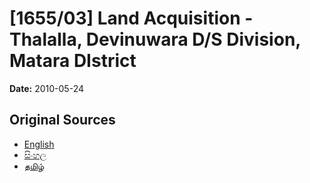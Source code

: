 # [1655/03] Land Acquisition - Thalalla, Devinuwara D/S Division, Matara DIstrict

**Date:** 2010-05-24

## Original Sources

- [English](https://documents.gov.lk/view/extra-gazettes/2010/5/1655-03_E.pdf)
- [සිංහල](https://documents.gov.lk/view/extra-gazettes/2010/5/1655-03_S.pdf)
- [தமிழ்](https://documents.gov.lk/view/extra-gazettes/2010/5/1655-03_T.pdf)
